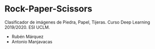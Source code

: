 # Rock-Paper-Scissors
Clasificador de imágenes de Piedra, Papel, Tijeras. Curso Deep Learning 2019/2020. ESI UCLM.
* Rubén Márquez
* Antonio Manjavacas
